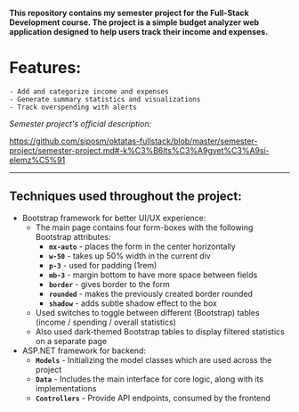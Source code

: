 <b>This repository contains my semester project for the Full-Stack Development course. The project is a simple budget analyzer web application designed to help users track their income and expenses.</b>

# Features:

	- Add and categorize income and expenses
	- Generate summary statistics and visualizations
	- Track overspending with alerts

<i>Semester project's official description: </i>

https://github.com/siposm/oktatas-fullstack/blob/master/semester-project/semester-project.md#-k%C3%B6lts%C3%A9gvet%C3%A9si-elemz%C5%91

<hr>

## Techniques used throughout the project:
- Bootstrap framework for better UI/UX experience:
	- The main page contains four form-boxes with the following Bootstrap attributes:
		- **`mx-auto`** - places the form in the center horizontally
		- **`w-50`** - takes up 50% width in the current div
		- **`p-3`** - used for padding (1rem) 
		- **`mb-3`** - margin bottom to have more space between fields
		- **`border`** - gives border to the form
		- **`rounded`** - makes the previously created border rounded
		- **`shadow`** - adds subtle shadow effect to the box
	- Used switches to toggle between different (Bootstrap) tables (income / spending / overall statistics)
	- Also used dark-themed Bootstrap tables to display filtered statistics on a separate page
- ASP.NET framework for backend:
	- **`Models`** - Initializing the model classes which are used across the project
	- **`Data`** - Includes the main interface for core logic, along with its implementations
	- **`Controllers`** - Provide API endpoints, consumed by the frontend